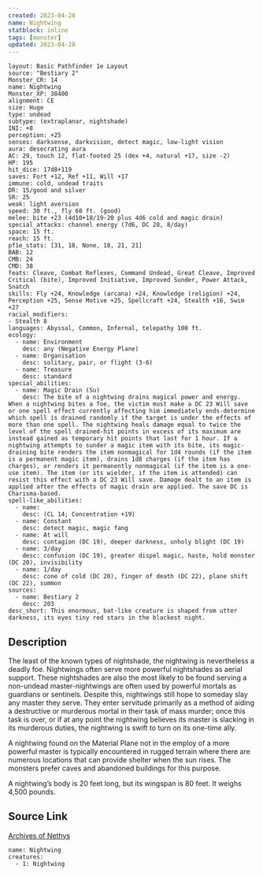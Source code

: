 ```yaml
---
created: 2023-04-28
name: Nightwing
statblock: inline
tags: [monster]
updated: 2023-04-28
---
```

```statblock
layout: Basic Pathfinder 1e Layout
source: "Bestiary 2"
Monster_CR: 14
name: Nightwing
Monster_XP: 38400
alignment: CE
size: Huge
type: undead
subtype: (extraplanar, nightshade)
INI: +8
perception: +25
senses: darksense, darkvision, detect magic, low-light vision
aura: desecrating aura
AC: 29, touch 12, flat-footed 25 (dex +4, natural +17, size -2)
HP: 195
hit_dice: 17d8+119
saves: Fort +12, Ref +11, Will +17
immune: cold, undead traits
DR: 15/good and silver
SR: 25
weak: light aversion
speed: 30 ft., fly 60 ft. (good)
melee: bite +23 (4d10+18/19-20 plus 4d6 cold and magic drain)
special_attacks: channel energy (7d6, DC 28, 8/day)
space: 15 ft.
reach: 15 ft.
pf1e_stats: [31, 18, None, 18, 21, 21]
BAB: 12
CMB: 24
CMD: 38
feats: Cleave, Combat Reflexes, Command Undead, Great Cleave, Improved Critical (bite), Improved Initiative, Improved Sunder, Power Attack, Snatch
skills: Fly +24, Knowledge (arcana) +24, Knowledge (religion) +24, Perception +25, Sense Motive +25, Spellcraft +24, Stealth +16, Swim +27
racial_modifiers:
- Stealth 8
languages: Abyssal, Common, Infernal, telepathy 100 ft.
ecology:
  - name: Environment
    desc: any (Negative Energy Plane)
  - name: Organisation
    desc: solitary, pair, or flight (3-6)
  - name: Treasure
    desc: standard
special_abilities:
  - name: Magic Drain (Su)
    desc: The bite of a nightwing drains magical power and energy. When a nightwing bites a foe, the victim must make a DC 23 Will save or one spell effect currently affecting him immediately ends-determine which spell is drained randomly if the target is under the effects of more than one spell. The nightwing heals damage equal to twice the level of the spell drained-hit points in excess of its maximum are instead gained as temporary hit points that last for 1 hour. If a nightwing attempts to sunder a magic item with its bite, its magic-draining bite renders the item nonmagical for 1d4 rounds (if the item is a permanent magic item), drains 1d8 charges (if the item has charges), or renders it permanently nonmagical (if the item is a one-use item). The item (or its wielder, if the item is attended) can resist this effect with a DC 23 Will save. Damage dealt to an item is applied after the effects of magic drain are applied. The save DC is Charisma-based.
spell-like_abilities:
  - name:
    desc: (CL 14; Concentration +19)
  - name: Constant
    desc: detect magic, magic fang
  - name: At will
    desc: contagion (DC 19), deeper darkness, unholy blight (DC 19)
  - name: 3/day
    desc: confusion (DC 19), greater dispel magic, haste, hold monster (DC 20), invisibility
  - name: 1/day
    desc: cone of cold (DC 20), finger of death (DC 22), plane shift (DC 22), summon
sources:
  - name: Bestiary 2
    desc: 203
desc_short: This enormous, bat-like creature is shaped from utter darkness, its eyes tiny red stars in the blackest night.
```
## Description
The least of the known types of nightshade, the nightwing is nevertheless a deadly foe. Nightwings often serve more powerful nightshades as aerial support. These nightshades are also the most likely to be found serving a non-undead master-nightwings are often used by powerful mortals as guardians or sentinels. Despite this, nightwings still hope to someday slay any master they serve. They enter servitude primarily as a method of aiding a destructive or murderous mortal in their task of mass murder; once this task is over, or if at any point the nightwing believes its master is slacking in its murderous duties, the nightwing is swift to turn on its one-time ally.

A nightwing found on the Material Plane not in the employ of a more powerful master is typically encountered in rugged terrain where there are numerous locations that can provide shelter when the sun rises. The monsters prefer caves and abandoned buildings for this purpose.

A nightwing’s body is 20 feet long, but its wingspan is 80 feet. It weighs 4,500 pounds.
## Source Link
[Archives of Nethys](https://aonprd.com/MonsterDisplay.aspx?ItemName=Nightwing)
```encounter-table
name: Nightwing
creatures:
  - 1: Nightwing
```

